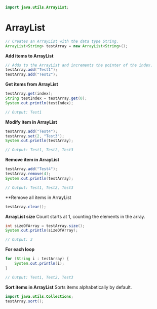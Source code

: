 
```java
import java.utils.ArrayList;
```

# **ArrayList**
```java
// Creates an ArrayList with the data type String.
ArrayList<String> testArray = new ArrayList<String>();
```


**Add items to ArrayList**
```java
// Adds to the ArrayList and increments the pointer of the index.
testArray.add("Test1");
testArray.add("Test2");
```


**Get items from ArrayList**
```java
testArray.get(index);
String testIndex = testArray.get(0);
System.out.println(testIndex);

// Output: Test1
```


**Modify item in ArrayList**
```java
testArray.add("Test4");
testArray.set(2, "Test3");
System.out.println(testArray);

// Output: Test1, Test2, Test3
```

**Remove item in ArrayList**
```java
testArray.add("Test4");
testArray.remove(4);
System.out.println(testArray);

// Output: Test1, Test2, Test3
```

**Remove all items in ArrayList
```java
testArray.clear();
```

**ArrayList size**
Count starts at 1, counting the elements in the array.
```java
int sizeOfArray = testArray.size();
System.out.println(sizeOfArray);

// Output: 3
```

**For each loop**
```java
for (String i : testArray) {
	System.out.println(i);
}

// Output: Test1, Test2, Test3
```

**Sort items in ArrayList**
Sorts items alphabetically by default.
```java
import java.utils.Collections;
testArray.sort();
```